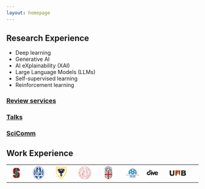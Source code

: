 ```yaml
---
layout: homepage
---
```



## Research Experience  

<!--  **Machine Learning:** -->
 <ul>
  <li>Deep learning</li>
  <li>Generative AI</li>
  <li>AI eXplainability (XAI) </li>
  <li>Large Language Models (LLMs) </li>
   <li>Self-supervised learning</li>
  <li>Reinforcement learning</li>
</ul> 


<!-- <ul style="margin:0 0 5px;">
  <li><a href="html_source_file/about.html"><autocolor>Learning</autocolor></a></li>
</ul>
<br> -->


### [Review services](/talks/rw) 


### [Talks](/talks/)

### [SciComm](/notes/) 

## Work Experience 

<table border="0">  
  <tr>
    <td><img src="/assets/img/stanf.png" style="width:80%"></td> 
    <td><img src="/assets/img/lei.png" style="width:70%"></td> 
    <td><img src="/assets/img/dal_logo.png" style="width:70%"></td> 
    <td><img src="/assets/img/padovalogo.png" style="width:70%"></td> 
        <td><img src="/assets/img/br2.png" style="width:70%"></td> 
    <td><img src="/assets/img/ute.jpeg" style="width:90%"></td> 
    <td><img src="/assets/img/dive.jpeg" style="width:70%"></td> 
    <td><img src="/assets/img/uab.png" style="width:70%"></td> 

  </tr> 
</table> 





<!-- Calendly badge widget begin -->
<link href="https://assets.calendly.com/assets/external/widget.css" rel="stylesheet">
<script src="https://assets.calendly.com/assets/external/widget.js" type="text/javascript" async></script>
<script type="text/javascript">window.onload = function() { Calendly.initBadgeWidget({ url: 'https://calendly.com/sadeghi-z/15-minute-meeting-clone', text: 'Schedule time with me', color: '#0069ff', textColor: '#ffffff', branding: undefined }); }</script>
<!-- Calendly badge widget end -->





